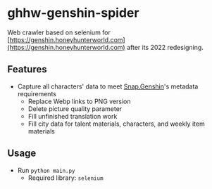 # ghhw-genshin-spider

Web crawler based on selenium for [https://genshin.honeyhunterworld.com](https://genshin.honeyhunterworld.com) after its 2022 redesigning.

## Features

- Capture all characters' data to meet [Snap.Genshin](https://github.com/DGP-Studio/Snap.Genshin)'s metadata requirements
  - Replace Webp links to PNG version
  - Delete picture quality parameter
  - Fill unfinished translation work
  - Fill city data for talent materials, characters, and weekly item materials

## Usage

- Run `python main.py`
  - Required library: `selenium`